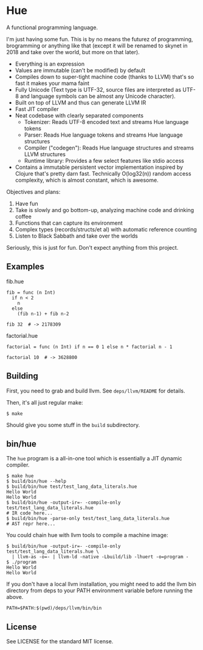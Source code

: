 # Hue

A functional programming language.

I'm just having some fun. This is by no means the futurez of programming, brogramming or anything like that (except it will be renamed to skynet in 2018 and take over the world, but more on that later).

- Everything is an expression
- Values are immutable (can't be modified) by default
- Compiles down to super-tight machine code (thanks to LLVM) that's so fast it makes your mama faint
- Fully Unicode (Text type is UTF-32, source files are interpreted as UTF-8 and language symbols can be almost any Unicode character).
- Built on top of LLVM and thus can generate LLVM IR
- Fast JIT compiler
- Neat codebase with clearly separated components
  - Tokenizer: Reads UTF-8 encoded text and streams Hue language tokens
  - Parser: Reads Hue language tokens and streams Hue language structures
  - Compiler ("codegen"): Reads Hue language structures and streams LLVM structures
  - Runtime library: Provides a few select features like stdio access
- Contains a immutable persistent vector implementation inspired by Clojure that's pretty darn fast. Technically O(log32(n)) random access complexity, which is almost constant, which is awesome.

Objectives and plans:

1. Have fun
2. Take is slowly and go bottom-up, analyzing machine code and drinking coffee
3. Functions that can capture its environment
4. Complex types (records/structs/et al) with automatic reference counting
5. Listen to Black Sabbath and take over the worlds

Seriously, this is just for fun. Don't expect anything from this project.

## Examples

fib.hue

    fib = func (n Int)
      if n < 2
        n
      else
        (fib n-1) + fib n-2

    fib 32  # -> 2178309

factorial.hue

    factorial = func (n Int) if n == 0 1 else n * factorial n - 1
    
    factorial 10  # -> 3628800

## Building

First, you need to grab and build llvm. See `deps/llvm/README` for details.

Then, it's all just regular make:

    $ make

Should give you some stuff in the `build` subdirectory.

## bin/hue

The `hue` program is a all-in-one tool which is essentially a JIT dynamic compiler.

    $ make hue
    $ build/bin/hue --help
    $ build/bin/hue test/test_lang_data_literals.hue
    Hello World
    Hello World
    $ build/bin/hue -output-ir=- -compile-only test/test_lang_data_literals.hue
    # IR code here...
    $ build/bin/hue -parse-only test/test_lang_data_literals.hue
    # AST repr here...

You could chain hue with llvm tools to compile a machine image:

    $ build/bin/hue -output-ir=- -compile-only test/test_lang_data_literals.hue \
      | llvm-as -o=- | llvm-ld -native -Lbuild/lib -lhuert -o=program -
    $ ./program
    Hello World
    Hello World

If you don't have a local llvm installation, you might need to add the llvm bin directory from deps to your PATH environment variable before running the above.

    PATH=$PATH:$(pwd)/deps/llvm/bin/bin

## License

See LICENSE for the standard MIT license.
